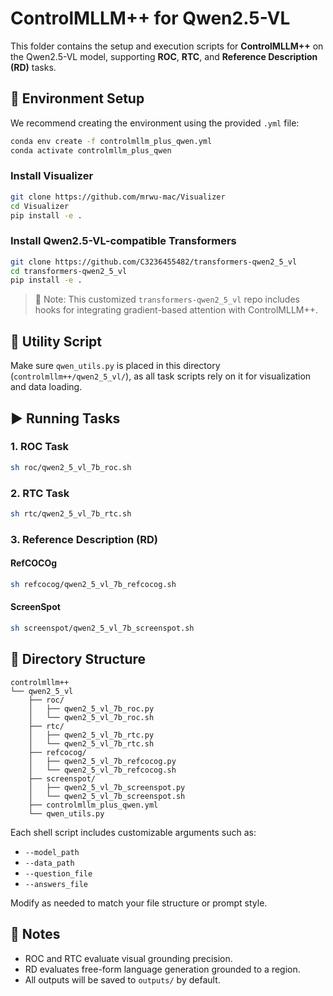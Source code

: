 # ControlMLLM++ for Qwen2.5-VL

This folder contains the setup and execution scripts for **ControlMLLM++** on the Qwen2.5-VL model, supporting **ROC**, **RTC**, and **Reference Description (RD)** tasks.


## 🔧 Environment Setup

We recommend creating the environment using the provided `.yml` file:

```bash
conda env create -f controlmllm_plus_qwen.yml
conda activate controlmllm_plus_qwen
````

### Install Visualizer

```bash
git clone https://github.com/mrwu-mac/Visualizer
cd Visualizer
pip install -e .
```

### Install Qwen2.5-VL-compatible Transformers

```bash
git clone https://github.com/C3236455482/transformers-qwen2_5_vl
cd transformers-qwen2_5_vl
pip install -e .
```

> 📌 Note: This customized `transformers-qwen2_5_vl` repo includes hooks for integrating gradient-based attention with ControlMLLM++.



## 🧩 Utility Script

Make sure `qwen_utils.py` is placed in this directory (`controlmllm++/qwen2_5_vl/`), as all task scripts rely on it for visualization and data loading.


## ▶️ Running Tasks

### 1. ROC Task

```bash
sh roc/qwen2_5_vl_7b_roc.sh
```

### 2. RTC Task

```bash
sh rtc/qwen2_5_vl_7b_rtc.sh
```

### 3. Reference Description (RD)

#### RefCOCOg

```bash
sh refcocog/qwen2_5_vl_7b_refcocog.sh
```

#### ScreenSpot

```bash
sh screenspot/qwen2_5_vl_7b_screenspot.sh
```


## 📁 Directory Structure

```
controlmllm++
└── qwen2_5_vl
    ├── roc/
    │   ├── qwen2_5_vl_7b_roc.py
    │   └── qwen2_5_vl_7b_roc.sh
    ├── rtc/
    │   ├── qwen2_5_vl_7b_rtc.py
    │   └── qwen2_5_vl_7b_rtc.sh
    ├── refcocog/
    │   ├── qwen2_5_vl_7b_refcocog.py
    │   └── qwen2_5_vl_7b_refcocog.sh
    ├── screenspot/
    │   ├── qwen2_5_vl_7b_screenspot.py
    │   └── qwen2_5_vl_7b_screenspot.sh
    ├── controlmllm_plus_qwen.yml
    └── qwen_utils.py
```

Each shell script includes customizable arguments such as:

* `--model_path`
* `--data_path`
* `--question_file`
* `--answers_file`

Modify as needed to match your file structure or prompt style.


## 📌 Notes

* ROC and RTC evaluate visual grounding precision.
* RD evaluates free-form language generation grounded to a region.
* All outputs will be saved to `outputs/` by default.

